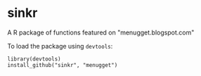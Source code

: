 sinkr
=====

A R package of functions featured on "menugget.blogspot.com"

To load the package using `devtools`:
```
library(devtools)
install_github("sinkr", "menugget")
```

